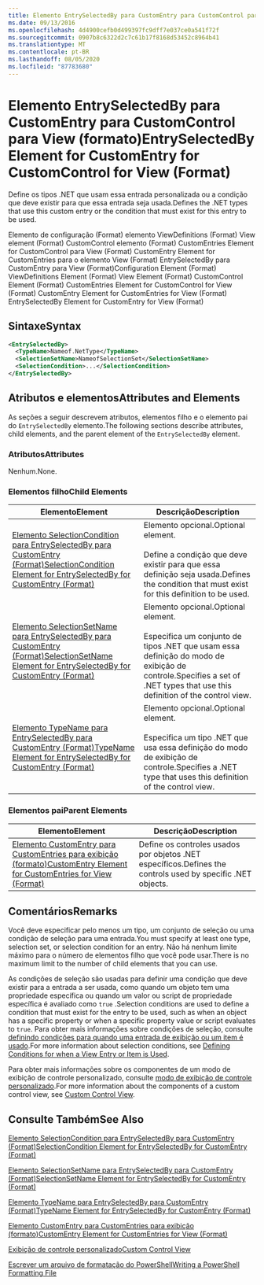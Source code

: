 ```yaml
---
title: Elemento EntrySelectedBy para CustomEntry para CustomControl para exibição (formato) | Microsoft Docs
ms.date: 09/13/2016
ms.openlocfilehash: 4d4900cefb0d499397fc9dff7e037ce0a541f72f
ms.sourcegitcommit: 0907b8c6322d2c7c61b17f8168d53452c8964b41
ms.translationtype: MT
ms.contentlocale: pt-BR
ms.lasthandoff: 08/05/2020
ms.locfileid: "87783680"
---
```

# <a name="entryselectedby-element-for-customentry-for-customcontrol-for-view-format"></a><span data-ttu-id="56aa8-102">Elemento EntrySelectedBy para CustomEntry para CustomControl para View (formato)</span><span class="sxs-lookup"><span data-stu-id="56aa8-102">EntrySelectedBy Element for CustomEntry for CustomControl for View (Format)</span></span>

<span data-ttu-id="56aa8-103">Define os tipos .NET que usam essa entrada personalizada ou a condição que deve existir para que essa entrada seja usada.</span><span class="sxs-lookup"><span data-stu-id="56aa8-103">Defines the .NET types that use this custom entry or the condition that must exist for this entry to be used.</span></span>

<span data-ttu-id="56aa8-104">Elemento de configuração (Format) elemento ViewDefinitions (Format) View element (Format) CustomControl elemento (Format) CustomEntries Element for CustomControl para View (Format) CustomEntry Element for CustomEntries para o elemento View (Format) EntrySelectedBy para CustomEntry para View (Format)</span><span class="sxs-lookup"><span data-stu-id="56aa8-104">Configuration Element (Format) ViewDefinitions Element (Format) View Element (Format) CustomControl Element (Format) CustomEntries Element for CustomControl for View (Format) CustomEntry Element for CustomEntries for View (Format) EntrySelectedBy Element for CustomEntry for View (Format)</span></span>

## <a name="syntax"></a><span data-ttu-id="56aa8-105">Sintaxe</span><span class="sxs-lookup"><span data-stu-id="56aa8-105">Syntax</span></span>

```xml
<EntrySelectedBy>
  <TypeName>Nameof.NetType</TypeName>
  <SelectionSetName>NameofSelectionSet</SelectionSetName>
  <SelectionCondition>...</SelectionCondition>
</EntrySelectedBy>
```

## <a name="attributes-and-elements"></a><span data-ttu-id="56aa8-106">Atributos e elementos</span><span class="sxs-lookup"><span data-stu-id="56aa8-106">Attributes and Elements</span></span>

<span data-ttu-id="56aa8-107">As seções a seguir descrevem atributos, elementos filho e o elemento pai do `EntrySelectedBy` elemento.</span><span class="sxs-lookup"><span data-stu-id="56aa8-107">The following sections describe attributes, child elements, and the parent element of the `EntrySelectedBy` element.</span></span>

### <a name="attributes"></a><span data-ttu-id="56aa8-108">Atributos</span><span class="sxs-lookup"><span data-stu-id="56aa8-108">Attributes</span></span>

<span data-ttu-id="56aa8-109">Nenhum.</span><span class="sxs-lookup"><span data-stu-id="56aa8-109">None.</span></span>

### <a name="child-elements"></a><span data-ttu-id="56aa8-110">Elementos filho</span><span class="sxs-lookup"><span data-stu-id="56aa8-110">Child Elements</span></span>

|<span data-ttu-id="56aa8-111">Elemento</span><span class="sxs-lookup"><span data-stu-id="56aa8-111">Element</span></span>|<span data-ttu-id="56aa8-112">Descrição</span><span class="sxs-lookup"><span data-stu-id="56aa8-112">Description</span></span>|
|-------------|-----------------|
|[<span data-ttu-id="56aa8-113">Elemento SelectionCondition para EntrySelectedBy para CustomEntry (Format)</span><span class="sxs-lookup"><span data-stu-id="56aa8-113">SelectionCondition Element for EntrySelectedBy for CustomEntry (Format)</span></span>](./selectioncondition-element-for-entryselectedby-for-customcontrol-format.md)|<span data-ttu-id="56aa8-114">Elemento opcional.</span><span class="sxs-lookup"><span data-stu-id="56aa8-114">Optional element.</span></span><br /><br /> <span data-ttu-id="56aa8-115">Define a condição que deve existir para que essa definição seja usada.</span><span class="sxs-lookup"><span data-stu-id="56aa8-115">Defines the condition that must exist for this definition to be used.</span></span>|
|[<span data-ttu-id="56aa8-116">Elemento SelectionSetName para EntrySelectedBy para CustomEntry (Format)</span><span class="sxs-lookup"><span data-stu-id="56aa8-116">SelectionSetName Element for EntrySelectedBy for CustomEntry (Format)</span></span>](./selectionsetname-element-for-entryselectedby-for-customcontrol-for-view-format.md)|<span data-ttu-id="56aa8-117">Elemento opcional.</span><span class="sxs-lookup"><span data-stu-id="56aa8-117">Optional element.</span></span><br /><br /> <span data-ttu-id="56aa8-118">Especifica um conjunto de tipos .NET que usam essa definição do modo de exibição de controle.</span><span class="sxs-lookup"><span data-stu-id="56aa8-118">Specifies a set of .NET types that use this definition of the control view.</span></span>|
|[<span data-ttu-id="56aa8-119">Elemento TypeName para EntrySelectedBy para CustomEntry (Format)</span><span class="sxs-lookup"><span data-stu-id="56aa8-119">TypeName Element for EntrySelectedBy for CustomEntry (Format)</span></span>](./typename-element-for-selectioncondition-for-customcontrol-for-view-format.md)|<span data-ttu-id="56aa8-120">Elemento opcional.</span><span class="sxs-lookup"><span data-stu-id="56aa8-120">Optional element.</span></span><br /><br /> <span data-ttu-id="56aa8-121">Especifica um tipo .NET que usa essa definição do modo de exibição de controle.</span><span class="sxs-lookup"><span data-stu-id="56aa8-121">Specifies a .NET type that uses this definition of the control view.</span></span>|

### <a name="parent-elements"></a><span data-ttu-id="56aa8-122">Elementos pai</span><span class="sxs-lookup"><span data-stu-id="56aa8-122">Parent Elements</span></span>

|<span data-ttu-id="56aa8-123">Elemento</span><span class="sxs-lookup"><span data-stu-id="56aa8-123">Element</span></span>|<span data-ttu-id="56aa8-124">Descrição</span><span class="sxs-lookup"><span data-stu-id="56aa8-124">Description</span></span>|
|-------------|-----------------|
|[<span data-ttu-id="56aa8-125">Elemento CustomEntry para CustomEntries para exibição (formato)</span><span class="sxs-lookup"><span data-stu-id="56aa8-125">CustomEntry Element for CustomEntries for View (Format)</span></span>](./customentry-element-for-customentries-for-customcontrol-for-view-format.md)|<span data-ttu-id="56aa8-126">Define os controles usados por objetos .NET específicos.</span><span class="sxs-lookup"><span data-stu-id="56aa8-126">Defines the controls used by specific .NET objects.</span></span>|

## <a name="remarks"></a><span data-ttu-id="56aa8-127">Comentários</span><span class="sxs-lookup"><span data-stu-id="56aa8-127">Remarks</span></span>

<span data-ttu-id="56aa8-128">Você deve especificar pelo menos um tipo, um conjunto de seleção ou uma condição de seleção para uma entrada.</span><span class="sxs-lookup"><span data-stu-id="56aa8-128">You must specify at least one type, selection set, or selection condition for an entry.</span></span> <span data-ttu-id="56aa8-129">Não há nenhum limite máximo para o número de elementos filho que você pode usar.</span><span class="sxs-lookup"><span data-stu-id="56aa8-129">There is no maximum limit to the number of child elements that you can use.</span></span>

<span data-ttu-id="56aa8-130">As condições de seleção são usadas para definir uma condição que deve existir para a entrada a ser usada, como quando um objeto tem uma propriedade específica ou quando um valor ou script de propriedade específica é avaliado como `true` .</span><span class="sxs-lookup"><span data-stu-id="56aa8-130">Selection conditions are used to define a condition that must exist for the entry to be used, such as when an object has a specific property or when a specific property value or script evaluates to `true`.</span></span> <span data-ttu-id="56aa8-131">Para obter mais informações sobre condições de seleção, consulte [definindo condições para quando uma entrada de exibição ou um item é usado](./defining-conditions-for-displaying-data.md).</span><span class="sxs-lookup"><span data-stu-id="56aa8-131">For more information about selection conditions, see [Defining Conditions for when a View Entry or Item is Used](./defining-conditions-for-displaying-data.md).</span></span>

<span data-ttu-id="56aa8-132">Para obter mais informações sobre os componentes de um modo de exibição de controle personalizado, consulte [modo de exibição de controle personalizado](./creating-custom-controls.md).</span><span class="sxs-lookup"><span data-stu-id="56aa8-132">For more information about the components of a custom control view, see [Custom Control View](./creating-custom-controls.md).</span></span>

## <a name="see-also"></a><span data-ttu-id="56aa8-133">Consulte Também</span><span class="sxs-lookup"><span data-stu-id="56aa8-133">See Also</span></span>

[<span data-ttu-id="56aa8-134">Elemento SelectionCondition para EntrySelectedBy para CustomEntry (Format)</span><span class="sxs-lookup"><span data-stu-id="56aa8-134">SelectionCondition Element for EntrySelectedBy for CustomEntry (Format)</span></span>](./selectioncondition-element-for-entryselectedby-for-customcontrol-format.md)

[<span data-ttu-id="56aa8-135">Elemento SelectionSetName para EntrySelectedBy para CustomEntry (Format)</span><span class="sxs-lookup"><span data-stu-id="56aa8-135">SelectionSetName Element for EntrySelectedBy for CustomEntry (Format)</span></span>](./selectionsetname-element-for-entryselectedby-for-customcontrol-for-view-format.md)

[<span data-ttu-id="56aa8-136">Elemento TypeName para EntrySelectedBy para CustomEntry (Format)</span><span class="sxs-lookup"><span data-stu-id="56aa8-136">TypeName Element for EntrySelectedBy for CustomEntry (Format)</span></span>](./typename-element-for-selectioncondition-for-customcontrol-for-view-format.md)

[<span data-ttu-id="56aa8-137">Elemento CustomEntry para CustomEntries para exibição (formato)</span><span class="sxs-lookup"><span data-stu-id="56aa8-137">CustomEntry Element for CustomEntries for View (Format)</span></span>](./customentry-element-for-customentries-for-customcontrol-for-view-format.md)

[<span data-ttu-id="56aa8-138">Exibição de controle personalizado</span><span class="sxs-lookup"><span data-stu-id="56aa8-138">Custom Control View</span></span>](./creating-custom-controls.md)

[<span data-ttu-id="56aa8-139">Escrever um arquivo de formatação do PowerShell</span><span class="sxs-lookup"><span data-stu-id="56aa8-139">Writing a PowerShell Formatting File</span></span>](./writing-a-powershell-formatting-file.md)
